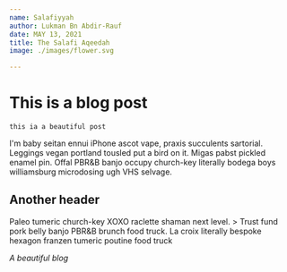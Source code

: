 ```yaml
---
name: Salafiyyah
author: Lukman Bn Abdir-Rauf
date: MAY 13, 2021
title: The Salafi Aqeedah
image: ./images/flower.svg

---
```


# This is a blog post

`this ia a beautiful post`

I'm baby seitan ennui iPhone ascot vape, praxis succulents sartorial. Leggings vegan portland tousled put a bird on it. Migas pabst pickled enamel pin. Offal PBR&B banjo occupy church-key literally bodega boys williamsburg microdosing ugh VHS selvage.

## Another header

Paleo tumeric church-key XOXO raclette shaman next level. > Trust fund pork belly banjo PBR&B brunch food truck. La croix literally bespoke hexagon franzen tumeric poutine food truck 

*A beautiful blog*